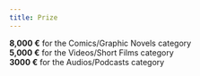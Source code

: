 ```yaml
---
title: Prize
---
```


**8,000 €** for the Comics/Graphic Novels category  
**5,000 €** for the Videos/Short Films category  
**3000 €** for the Audios/Podcasts category

